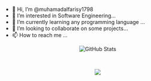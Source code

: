 - 👋 Hi, I’m @muhamadalfarisy1798
- 👀 I’m interested in Software Engineering...
- 🌱 I’m currently learning any programming language ...
- 💞️ I’m looking to collaborate on some projects...
- 📫 How to reach me ...

<!---
muhamadalfarisy1798/muhamadalfarisy1798 is a ✨ special ✨ repository because its `README.md` (this file) appears on your GitHub profile.
You can click the Preview link to take a look at your changes.
--->
<div align="center">
  
  ![GitHub Stats](https://github-readme-stats.vercel.app/api?username=muhamadalfarisy1798&theme=synthwave)
  
</div>
</br>
<div align="center">
  
<!--   [![Top Langs](https://github-readme-stats.vercel.app/api/top-langs/?username=muhamadalfarisy1798&layout=compact&theme=synthwave)](https://github.com/anuraghazra/github-readme-stats) -->
  
  ![](https://github-readme-stats.vercel.app/api/top-langs/?username=muhamadalfarisy1798&theme=buefy&layout=compact&langs_count=10)
  
</div>
